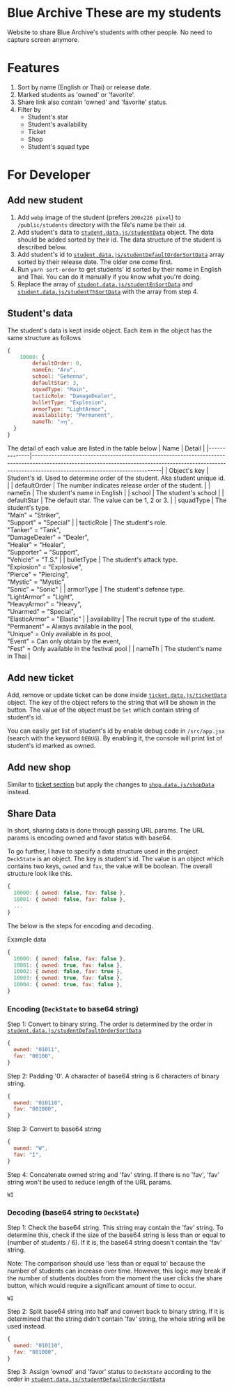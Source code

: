 # Blue Archive These are my students

Website to share Blue Archive's students with other people. No need to capture screen anymore.

# Features

1. Sort by name (English or Thai) or release date.
2. Marked students as 'owned' or 'favorite'.
3. Share link also contain 'owned' and 'favorite' status.
4. Filter by
   - Student's star
   - Student's availability
   - Ticket
   - Shop
   - Student's squad type

# For Developer

## Add new student

1. Add `webp` image of the student (prefers `200x226 pixel`) to `/public/students` directory with the file's name be their `id`.
2. Add student's data to [`student.data.js/studentData`](https://github.com/puttimeth/blue-archive-these-are-my-students/blob/309ae86507b24453e7659c25ea7589e65b3e58ef/src/data/student.data.js) object. The data should be added sorted by their id. The data structure of the student is described below.
3. Add student's id to [`student.data.js/studentDefaultOrderSortData`](https://github.com/puttimeth/blue-archive-these-are-my-students/blob/309ae86507b24453e7659c25ea7589e65b3e58ef/src/data/student.data.js) array sorted by their release date. The older one come first.
4. Run `yarn sort-order` to get students' id sorted by their name in English and Thai. You can do it manually if you know what you're doing.
5. Replace the array of [`student.data.js/studentEnSortData`](https://github.com/puttimeth/blue-archive-these-are-my-students/blob/309ae86507b24453e7659c25ea7589e65b3e58ef/src/data/student.data.js) and [`student.data.js/studentThSortData`](https://github.com/puttimeth/blue-archive-these-are-my-students/blob/309ae86507b24453e7659c25ea7589e65b3e58ef/src/data/student.data.js) with the array from step 4.

## Student's data

The student's data is kept inside object. Each item in the object has the same structure as follows

```js
{
    10000: {
        defaultOrder: 0,
        nameEn: "Aru",
        school: "Gehenna",
        defaultStar: 3,
        squadType: "Main",
        tacticRole: "DamageDealer",
        bulletType: "Explosion",
        armorType: "LightArmor",
        availability: "Permanent",
        nameTh: "อารุ",
  }
}
```

The detail of each value are listed in the table below
| Name | Detail |
|--------------|----------------------------------------------------------------------------------------------------------------------------------------------------------------------------------------------------------|
| Object's key | Student's id. Used to determine order of the student. Aka student unique id. |
| defaultOrder | The number indicates release order of the student. |
| nameEn | The student's name in English |
| school | The student's school |
| defaultStar | The default star. The value can be 1, 2 or 3. |
| squadType | The student's type. <br>"Main" = "Striker", <br>"Support" = "Special" |
| tacticRole | The student's role. <br>"Tanker" = "Tank", <br>"DamageDealer" = "Dealer", <br>"Healer" = "Healer", <br>"Supporter" = "Support", <br>"Vehicle" = "T.S." |
| bulletType | The student's attack type. <br>"Explosion" = "Explosive", <br>"Pierce" = "Piercing", <br>"Mystic" = "Mystic", <br>"Sonic" = "Sonic" |
| armorType | The student's defense type. <br>"LightArmor" = "Light", <br>"HeavyArmor" = "Heavy", <br>"Unarmed" = "Special", <br>"ElasticArmor" = "Elastic" |
| availability | The recruit type of the student. <br>"Permanent" = Always available in the pool, <br>"Unique" = Only available in its pool, <br>"Event" = Can only obtain by the event, <br>"Fest" = Only available in the festival pool |
| nameTh | The student's name in Thai |

## Add new ticket

Add, remove or update ticket can be done inside [`ticket.data.js/ticketData`](https://github.com/puttimeth/blue-archive-these-are-my-students/blob/309ae86507b24453e7659c25ea7589e65b3e58ef/src/data/ticket.data.js) object. The key of the object refers to the string that will be shown in the button. The value of the object must be `Set` which contain string of student's id.

You can easily get list of student's id by enable debug code in `/src/app.jsx` (search with the keyword `DEBUG`). By enabling it, the console will print list of student's id marked as owned.

## Add new shop

Similar to [ticket section](#add-new-ticket) but apply the changes to [`shop.data.js/shopData`](https://github.com/puttimeth/blue-archive-these-are-my-students/blob/309ae86507b24453e7659c25ea7589e65b3e58ef/src/data/shop.data.js) instead.

## Share Data

In short, sharing data is done through passing URL params. The URL params is encoding owned and favor status with base64.

To go further, I have to specify a data structure used in the project.
`DeckState` is an object. The key is student's id. The value is an object which contains two keys, `owned` and `fav`, the value will be boolean. The overall structure look like this.

```js
{
  10000: { owned: false, fav: false },
  10001: { owned: false, fav: false },
  ...
}
```

The below is the steps for encoding and decoding.

Example data

```js
{
  10000: { owned: false, fav: false },
  10001: { owned: true, fav: false },
  10002: { owned: false, fav: true },
  10003: { owned: true, fav: false },
  10004: { owned: true, fav: false },
}
```

### Encoding (`DeckState` to base64 string)

Step 1: Convert to binary string. The order is determined by the order in [`student.data.js/studentDefaultOrderSortData`](https://github.com/puttimeth/blue-archive-these-are-my-students/blob/309ae86507b24453e7659c25ea7589e65b3e58ef/src/data/student.data.js)

```js
{
  owned: "01011",
  fav: "00100",
}
```

Step 2: Padding '0'. A character of base64 string is 6 characters of binary string.

```js
{
  owned: "010110",
  fav: "001000",
}
```

Step 3: Convert to base64 string

```js
{
  owned: "W",
  fav: "I",
}
```

Step 4: Concatenate owned string and 'fav' string. If there is no 'fav', 'fav' string won't be used to reduce length of the URL params.

```
WI
```

### Decoding (base64 string to `DeckState`)

Step 1: Check the base64 string. This string may contain the 'fav' string. To determine this, check if the size of the base64 string is less than or equal to (number of students / 6). If it is, the base64 string doesn't contain the 'fav' string.

Note: The comparison should use 'less than or equal to' because the number of students can increase over time. However, this logic may break if the number of students doubles from the moment the user clicks the share button, which would require a significant amount of time to occur.

```
WI
```

Step 2: Split base64 string into half and convert back to binary string. If it is determined that the string didn't contain 'fav' string, the whole string will be used instead.

```js
{
  owned: "010110",
  fav: "001000",
}
```

Step 3: Assign 'owned' and 'favor' status to `DeckState` according to the order in [`student.data.js/studentDefaultOrderSortData`](https://github.com/puttimeth/blue-archive-these-are-my-students/blob/309ae86507b24453e7659c25ea7589e65b3e58ef/src/data/student.data.js)

